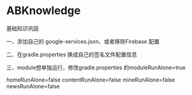 # ABKnowledge
基础知识巩固

一、添加自己的 google-services.json、或者移除Firebase 配置

二、在gradle.properties 换成自己的签名文件配置信息

三、module想单独运行，修改gradle.properties 的moduleRunAlone=true

homeRunAlone=false
contentRunAlone=false
mineRunAlone=false
newsRunAlone=false
